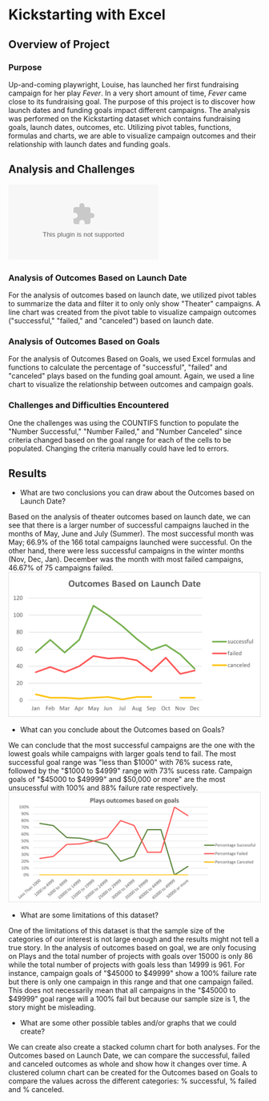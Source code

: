 # Kickstarting with Excel

## Overview of Project

### Purpose
Up-and-coming playwright, Louise, has launched her first fundraising campaign for her play *Fever*. In a very short amount of time, *Fever* came close to its fundraising goal. The purpose of this project is to discover how launch dates and funding goals impact different campaigns. 
The analysis was performed on the Kickstarting dataset which contains fundraising goals, launch dates, outcomes, etc.  Utilizing pivot tables,  functions, formulas and charts, we are able to visualize campaign outcomes and their relationship with launch dates and funding goals. 

## Analysis and Challenges

![Link to Kickstarter Analysis file](Kickstarter_Challenge.xlsx)

### Analysis of Outcomes Based on Launch Date

For the analysis of outcomes based on launch date, we utilized pivot tables to summarize the data and filter it to only only show "Theater" campaigns.
A line chart was created from the pivot table to visualize campaign outcomes ("successful," "failed," and "canceled") based on launch date.

### Analysis of Outcomes Based on Goals

For the analysis of Outcomes Based on Goals, we used Excel formulas and functions to calculate the percentage of "successful", "failed" and "canceled" plays based on the funding goal amount. Again, we used a line chart to visualize the relationship between outcomes and campaign goals.

### Challenges and Difficulties Encountered

One the challenges was using the COUNTIFS function to populate the "Number Successful," "Number Failed," and "Number Canceled" since criteria changed based on the goal range for each of the cells to be populated. Changing the criteria manually could have led to errors.

## Results

- What are two conclusions you can draw about the Outcomes based on Launch Date?

Based on the analysis of theater outcomes based on launch date, we can see that there is a larger number of successful campaigns lauched in the  months of May, June and July (Summer). The most successful month was May; 66.9% of the 166 total campaigns launched were successful.
On the other hand, there were less successful campaigns in the winter months (Nov, Dec, Jan). December was the month with most failed campaigns, 46.67% of 75 campaigns failed.
![Outcomes based on launch](/Resources/Theater_Outcomes_vs_Launch.png)

- What can you conclude about the Outcomes based on Goals?

We can conclude that the most successful campaigns are the one with the lowest goals while campaigns with larger goals tend to fail. 
The most successful goal range was "less than $1000" with 76% sucess rate, followed by the  "$1000 to $4999" range with 73% sucess rate. 
Campaign goals of "$45000 to $49999" and $50,000 or more" are the most unsucessful with 100% and 88% failure rate respectively. 
![Outcomes based on goal](/Resources/Outcomes_vs_Goals.png)

- What are some limitations of this dataset?

One of the limitations of this dataset is that the sample size of the categories of our interest is not large enough and the results might not tell a true story. 
In the analysis of outcomes based on goal, we are only focusing on Plays and the total number of projects with goals over 15000 is only 86 while the total number of projects with goals less than 14999 is 961. For instance, campaign goals of "$45000 to $49999" show a 100% failure rate but there is only one campaign in this range and that one campaign failed. This does not necessarily mean that all campaigns in the "$45000 to $49999" goal range will a 100% fail but because our sample size is 1, the story might be misleading. 

- What are some other possible tables and/or graphs that we could create?

We can create also create a stacked column chart for both analyses. For the Outcomes based on Launch Date, we can compare the successful, failed and canceled outcomes as whole and show how it changes over time. 
A clustered column chart can be created for the Outcomes based on Goals to compare the values across the different categories: % successful, % failed and % canceled. 
